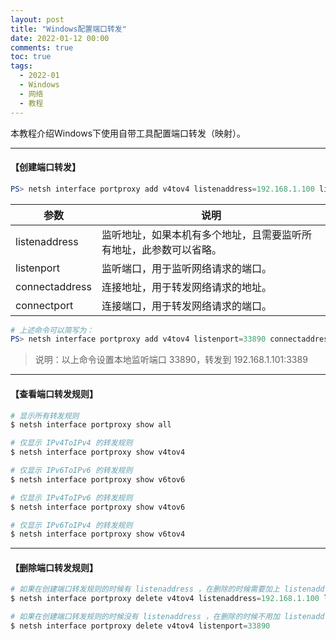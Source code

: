```yaml
---
layout: post
title: "Windows配置端口转发"
date: 2022-01-12 00:00
comments: true
toc: true
tags:
  - 2022-01
  - Windows
  - 网络
  - 教程
---
```


本教程介绍Windows下使用自带工具配置端口转发（映射）。

<!--more-->

---

#### 【创建端口转发】
``` powershell
PS> netsh interface portproxy add v4tov4 listenaddress=192.168.1.100 listenport=33890 connectaddress=192.168.1.101 connectport=3389
```
| 参数          | 说明                                                         |
| ------------- | ------------------------------------------------------------ |
| listenaddress | 监听地址，如果本机有多个地址，且需要监听所有地址，此参数可以省略。 |
| listenport    | 监听端口，用于监听网络请求的端口。                              |
| connectaddress| 连接地址，用于转发网络请求的地址。                              |
| connectport   | 连接端口，用于转发网络请求的端口。                              |

``` powershell
# 上述命令可以简写为：
PS> netsh interface portproxy add v4tov4 listenport=33890 connectaddress=192.168.1.101 connectport=3389
```

> 说明：以上命令设置本地监听端口 33890，转发到 192.168.1.101:3389

---

#### 【查看端口转发规则】
``` powershell
# 显示所有转发规则
$ netsh interface portproxy show all

# 仅显示 IPv4ToIPv4 的转发规则
$ netsh interface portproxy show v4tov4

# 仅显示 IPv6ToIPv6 的转发规则
$ netsh interface portproxy show v6tov6

# 仅显示 IPv4ToIPv6 的转发规则
$ netsh interface portproxy show v4tov6

# 仅显示 IPv6ToIPv4 的转发规则
$ netsh interface portproxy show v6tov4
```

---

#### 【删除端口转发规则】
``` powershell
# 如果在创建端口转发规则的时候有 listenaddress ，在删除的时候需要加上 listenaddress
$ netsh interface portproxy delete v4tov4 listenaddress=192.168.1.100 listenport=33890

# 如果在创建端口转发规则的时候没有 listenaddress ，在删除的时候不用加 listenaddress
$ netsh interface portproxy delete v4tov4 listenport=33890
 ```